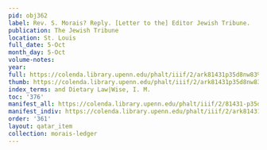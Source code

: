```yaml
---
pid: obj362
label: Rev. S. Morais? Reply. [Letter to the] Editor Jewish Tribune.
publication: The Jewish Tribune
location: St. Louis
full_date: 5-Oct
month_day: 5-Oct
volume-notes:
year:
full: https://colenda.library.upenn.edu/phalt/iiif/2/ark81431p35d8nw83%2FSHA256E-s8502960--07b62f2fb12aef7a8b04463b314807004b80e0e4b9d866f51bcbab2178d14b12.jpeg/full/3500,/0/default.jpg
thumb: https://colenda.library.upenn.edu/phalt/iiif/2/ark81431p35d8nw83%2FSHA256E-s8502960--07b62f2fb12aef7a8b04463b314807004b80e0e4b9d866f51bcbab2178d14b12.jpeg/full/!200,200/0/default.jpg
index_terms: and Dietary Law|Wise, I. M.
toc: '376'
manifest_all: https://colenda.library.upenn.edu/phalt/iiif/2/81431-p35d8nw83/manifest
manifest_indiv: https://colenda.library.upenn.edu/phalt/iiif/2/ark81431p35d8nw83%2FSHA256E-s8502960--07b62f2fb12aef7a8b04463b314807004b80e0e4b9d866f51bcbab2178d14b12.jpeg
order: '361'
layout: qatar_item
collection: morais-ledger
---
```

